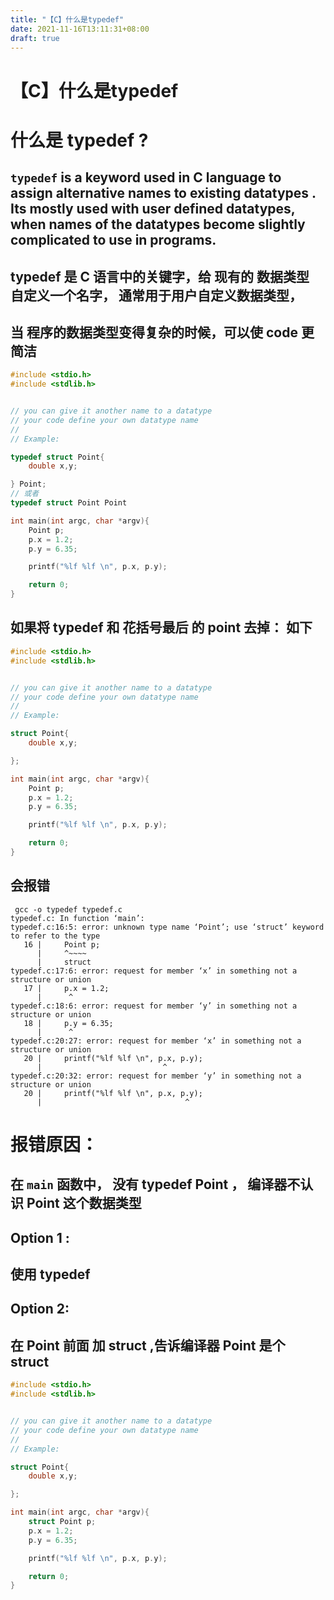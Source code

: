 ```yaml
---
title: "【C】什么是typedef"
date: 2021-11-16T13:11:31+08:00
draft: true
---
```


# 【C】什么是typedef

# 什么是 typedef ?

## `typedef` is a keyword  used in C language to assign alternative names to existing datatypes . Its mostly used with user defined datatypes, when names of the datatypes become slightly complicated to use in programs.

## typedef 是 C 语言中的关键字，给 现有的 数据类型 自定义一个名字， 通常用于用户自定义数据类型，

## 当 程序的数据类型变得复杂的时候，可以使 code  更简洁

```c
#include <stdio.h>
#include <stdlib.h>


// you can give it another name to a datatype
// your code define your own datatype name
//
// Example:

typedef struct Point{
    double x,y;

} Point;
// 或者
typedef struct Point Point

int main(int argc, char *argv){
    Point p;
    p.x = 1.2;
    p.y = 6.35;

    printf("%lf %lf \n", p.x, p.y);

    return 0;
}
```



## 如果将 typedef 和 花括号最后 的 point 去掉： 如下

```c
#include <stdio.h>
#include <stdlib.h>


// you can give it another name to a datatype
// your code define your own datatype name
//
// Example:

struct Point{
    double x,y;

};

int main(int argc, char *argv){
    Point p;
    p.x = 1.2;
    p.y = 6.35;

    printf("%lf %lf \n", p.x, p.y);

    return 0;
}
```

## 会报错

```
 gcc -o typedef typedef.c
typedef.c: In function ‘main’:
typedef.c:16:5: error: unknown type name ‘Point’; use ‘struct’ keyword to refer to the type
   16 |     Point p;
      |     ^~~~~
      |     struct
typedef.c:17:6: error: request for member ‘x’ in something not a structure or union
   17 |     p.x = 1.2;
      |      ^
typedef.c:18:6: error: request for member ‘y’ in something not a structure or union
   18 |     p.y = 6.35;
      |      ^
typedef.c:20:27: error: request for member ‘x’ in something not a structure or union
   20 |     printf("%lf %lf \n", p.x, p.y);
      |                           ^
typedef.c:20:32: error: request for member ‘y’ in something not a structure or union
   20 |     printf("%lf %lf \n", p.x, p.y);
      |                                ^

```



# 报错原因：

## 在 `main` 函数中， 没有 typedef  Point ， 编译器不认识 Point 这个数据类型

## Option 1 :

## 使用 typedef 

## Option 2:

## 在 Point 前面 加  struct  ,告诉编译器 Point 是个 struct

```c
#include <stdio.h>
#include <stdlib.h>


// you can give it another name to a datatype
// your code define your own datatype name
//
// Example:

struct Point{
    double x,y;

};

int main(int argc, char *argv){
    struct Point p;
    p.x = 1.2;
    p.y = 6.35;

    printf("%lf %lf \n", p.x, p.y);

    return 0;
}
```

 

















